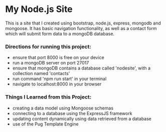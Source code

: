 # My Node.js Site
This is a site that I created using bootstrap, node.js, express, mongodb and mongoose. It has basic navigation functionality, as well as a contact form which will submit form data to a mongoDB database.

### Directions for running this project:
- ensure that port 8000 is free on your device
- run a mongoDB server on port 27017
- ensure that mongoDB contains a database called 'nodesite', with
  a collection named 'contacts'
- run command 'npm run start' in your terminal
- navigate to localhost:8000 in your browser

### Things I Learned from this Project:
- creating a data model using Mongoose schemas
- connecting to a database using the ExpressJS framework
- updating content dynamically using data retrieved from a database
- use of the Pug Template Engine
